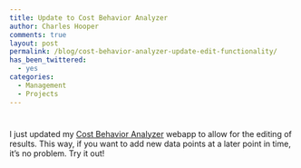 ```yaml
---
title: Update to Cost Behavior Analyzer
author: Charles Hooper
comments: true
layout: post
permalink: /blog/cost-behavior-analyzer-update-edit-functionality/
has_been_twittered:
  - yes
categories:
  - Management
  - Projects
---
```

# 

I just updated my [Cost Behavior Analyzer][1] webapp to allow for the editing of results. This way, if you want to add new data points at a later point in time, it’s no problem. Try it out!

 [1]: http://apps.charleshooper.net/cost-behavior-analysis/